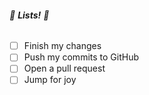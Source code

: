 ###### :tada: **_Lists!_** :tada:
- [ ] Finish my changes
- [ ] Push my commits to GitHub
- [ ] Open a pull request
- [ ] Jump for joy
